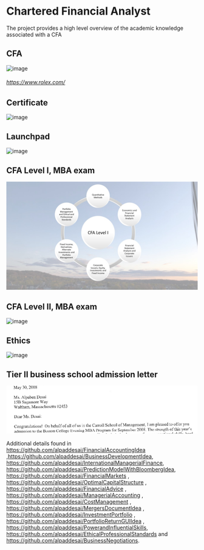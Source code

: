 # Chartered Financial Analyst

The project provides a high level overview of the academic knowledge associated with a CFA

## CFA
![image](CFA.jpg)
###### https://www.rolex.com/

## Certificate
![image](QuantitativeMethods.jpg)

## Launchpad
![image](image_Launchpad.png)

## CFA Level I, MBA exam
![image](CFASlide1.JPG)

## CFA Level II, MBA exam
![image](CFASlide2.JPG)

## Ethics
![image](Ethics.jpg)

## Tier II business school admission letter 
![image](admissionletter.jpg)

Additional details found in https://github.com/alpaddesai/FinancialAccountingIdea ,https://github.com/alpaddesai/BusinessDevelopmentIdea, https://github.com/alpaddesai/InternationalManagerialFinance, https://github.com/alpaddesai/PredictionModelWithBloombergIdea, https://github.com/alpaddesai/FinancialMarkets , https://github.com/alpaddesai/OptimalCapitalStructure , https://github.com/alpaddesai/FinancialAdvice , https://github.com/alpaddesai/ManagerialAccounting , https://github.com/alpaddesai/CostManagement , https://github.com/alpaddesai/MergersDocumentIdea , https://github.com/alpaddesai/InvestmentPortfolio , https://github.com/alpaddesai/PortfolioReturnGUIIdea , https://github.com/alpaddesai/PowerandInfluentialSkills,  https://github.com/alpaddesai/EthicalProfessionalStandards and https://github.com/alpaddesai/BusinessNegotiations.
